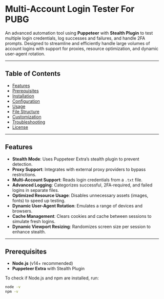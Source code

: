 #  Multi-Account Login Tester For PUBG

An advanced automation tool using **Puppeteer** with **Stealth Plugin** to test multiple login credentials, log successes and failures, and handle 2FA prompts. Designed to streamline and efficiently handle large volumes of account logins with support for proxies, resource optimization, and dynamic user-agent rotation.

---

## Table of Contents

- [Features](#features)
- [Prerequisites](#prerequisites)
- [Installation](#installation)
- [Configuration](#configuration)
- [Usage](#usage)
- [File Structure](#file-structure)
- [Customization](#customization)
- [Troubleshooting](#troubleshooting)
- [License](#license)

---

## Features

- **Stealth Mode**: Uses Puppeteer Extra’s stealth plugin to prevent detection.
- **Proxy Support**: Integrates with external proxy providers to bypass restrictions.
- **Multi-Account Support**: Reads login credentials from a `.txt` file.
- **Advanced Logging**: Categorizes successful, 2FA-required, and failed logins in separate files.
- **Optimized Resource Usage**: Disables unnecessary assets (images, fonts) to speed up testing.
- **Dynamic User-Agent Rotation**: Emulates a range of devices and browsers.
- **Cache Management**: Clears cookies and cache between sessions to simulate fresh logins.
- **Dynamic Viewport Resizing**: Randomizes screen size per session to enhance stealth.

---

## Prerequisites

- **Node.js** (v14+ recommended)
- **Puppeteer Extra** with Stealth Plugin

To check if Node.js and npm are installed, run:
```bash
node -v
npm -v
